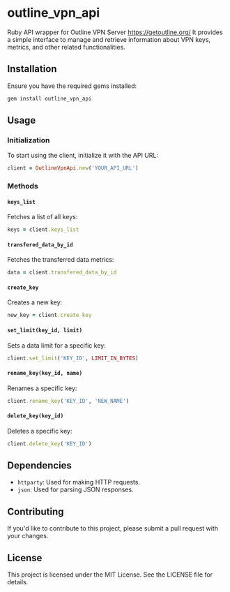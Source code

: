 # outline_vpn_api

Ruby API wrapper for Outline VPN Server https://getoutline.org/
It provides a simple interface to manage and retrieve information about VPN keys, metrics, and other related functionalities.

## Installation

Ensure you have the required gems installed:

```bash
gem install outline_vpn_api
```

## Usage

### Initialization

To start using the client, initialize it with the API URL:

```ruby
client = OutlineVpnApi.new('YOUR_API_URL')
```

### Methods

#### `keys_list`

Fetches a list of all keys:

```ruby
keys = client.keys_list
```

#### `transfered_data_by_id`

Fetches the transferred data metrics:

```ruby
data = client.transfered_data_by_id
```

#### `create_key`

Creates a new key:

```ruby
new_key = client.create_key
```

#### `set_limit(key_id, limit)`

Sets a data limit for a specific key:

```ruby
client.set_limit('KEY_ID', LIMIT_IN_BYTES)
```

#### `rename_key(key_id, name)`

Renames a specific key:

```ruby
client.rename_key('KEY_ID', 'NEW_NAME')
```

#### `delete_key(key_id)`

Deletes a specific key:

```ruby
client.delete_key('KEY_ID')
```

## Dependencies

- `httparty`: Used for making HTTP requests.
- `json`: Used for parsing JSON responses.

## Contributing

If you'd like to contribute to this project, please submit a pull request with your changes.

## License

This project is licensed under the MIT License. See the LICENSE file for details.
